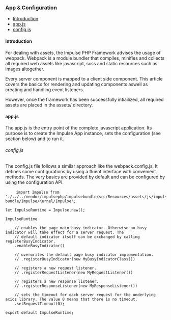 <h3 class="doc-title">App & Configuration</h3>

- [Introduction](#introduction)
- [app.js](#app-js)
- [config.js](#config-js)

<h4><a id="introduction">Introduction</a></h4>

For dealing with assets, the Impulse PHP Framework advises the usage of webpack. Webpack is a module bundler that compiles, minifies and collects all required web assets like javascript, scss and static resources such as images altogether.  

Every server component is mapped to a client side component. This article covers the basics for rendering and updating components aswell as creating and handling event listeners.

However, once the framework has been successfully intiailized, all required assets are placed in the assets/ directory.

<h4><a id="app-js">app.js</a></h4>

The app.js is the entry point of the complete javascript application. Its purpose is to create the Impulse App instance, sets the configuration (see section below) and to run it. 

<h6><a id="config-js">config.js</a></h6>

The config.js file follows a similar approach like the webpack.config.js. It defines some configurations by using a fluent interface with convenient methods. The very basics are provided by default and can be configured by using the configuration API.

<pre class="imp-code code-white line-numbers language-js">
	<code class="language-js">import Impulse from './../../vendor/impulsephp/impulsebundle/src/Resources/assets/js/impulse-bundle/Impulse/Kernel/Impulse';

let ImpulseRuntime = Impulse.new();

ImpulseRuntime

    // enables the page main busy indicator. Otherwise no busy indicator will take effect for a server request. The
    // default indicator itself can be exchanged by calling registerBusyIndicator.
    .enableBusyIndicator()

    // overwrites the default page busy indicator implementation.
    // .registerBusyIndicator(new MyBusyIndicatorClass())

    // registers a new request listener.
    // .registerRequestListener(new MyRequestListener())

    // registers a new response listener.
    // .registerResponseListener(new MyResponseListener())

    // sets the timeout for each server request for the underlying axios library. The value 0 means that there is no timeout.
    .setRequestTimeout(0);

export default ImpulseRuntime;</code>
</pre>
